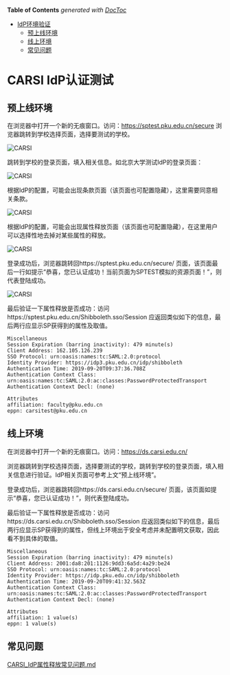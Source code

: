 <!-- START doctoc generated TOC please keep comment here to allow auto update -->
<!-- DON'T EDIT THIS SECTION, INSTEAD RE-RUN doctoc TO UPDATE -->
**Table of Contents**  *generated with [DocToc](https://github.com/thlorenz/doctoc)*

- [IdP环境验证](#idp%E7%8E%AF%E5%A2%83%E9%AA%8C%E8%AF%81)
  - [预上线环境](#%E9%A2%84%E4%B8%8A%E7%BA%BF%E7%8E%AF%E5%A2%83)
  - [线上环境](#%E7%BA%BF%E4%B8%8A%E7%8E%AF%E5%A2%83)
  - [常见问题](#%E5%B8%B8%E8%A7%81%E9%97%AE%E9%A2%98)

<!-- END doctoc generated TOC please keep comment here to allow auto update -->

# CARSI IdP认证测试



## 预上线环境

在浏览器中打开一个新的无痕窗口。访问：https://sptest.pku.edu.cn/secure 浏览器跳转到学校选择页面，选择要测试的学校。

![CARSI](/CARSI_IdP环境验证.files/001.png)

跳转到学校的登录页面，填入相关信息。如北京大学测试IdP的登录页面：

![CARSI](/CARSI_IdP环境验证.files/002.png)

根据IdP的配置，可能会出现条款页面（该页面也可配置隐藏），这里需要同意相关条款。

![CARSI](/CARSI_IdP环境验证.files/003.png)

根据IdP的配置，可能会出现属性释放页面（该页面也可配置隐藏），在这里用户可以选择性地去掉对某些属性的释放。

![CARSI](/CARSI_IdP环境验证.files/004.png)

登录成功后，浏览器跳转回https://sptest.pku.edu.cn/secure/ 页面，该页面最后一行如提示“恭喜，您已认证成功！当前页面为SPTEST模拟的资源页面！”，则代表登陆成功。

![CARSI](/CARSI_IdP环境验证.files/005.png)

最后验证一下属性释放是否成功：访问https://sptest.pku.edu.cn/Shibboleth.sso/Session 应返回类似如下的信息，最后两行应显示SP获得到的属性及取值。

```
Miscellaneous
Session Expiration (barring inactivity): 479 minute(s)
Client Address: 162.105.126.239
SSO Protocol: urn:oasis:names:tc:SAML:2.0:protocol
Identity Provider: https://idp3.pku.edu.cn/idp/shibboleth
Authentication Time: 2019-09-20T09:37:36.708Z
Authentication Context Class: urn:oasis:names:tc:SAML:2.0:ac:classes:PasswordProtectedTransport
Authentication Context Decl: (none)

Attributes
affiliation: faculty@pku.edu.cn
eppn: carsitest@pku.edu.cn
```

## 线上环境

在浏览器中打开一个新的无痕窗口。访问：https://ds.carsi.edu.cn/

浏览器跳转到学校选择页面，选择要测试的学校，跳转到学校的登录页面，填入相关信息进行验证。IdP相关页面可参考上文“预上线环境”。

登录成功后，浏览器跳转回https://ds.carsi.edu.cn/secure/ 页面，该页面如提示“恭喜，您已认证成功！”，则代表登陆成功。

最后验证一下属性释放是否成功：访问https://ds.carsi.edu.cn/Shibboleth.sso/Session 应返回类似如下的信息，最后两行应显示SP获得到的属性，但线上环境出于安全考虑并未配置明文获取，因此看不到具体的取值。

```
Miscellaneous
Session Expiration (barring inactivity): 479 minute(s)
Client Address: 2001:da8:201:1126:9dd3:6a5d:4a29:be24
SSO Protocol: urn:oasis:names:tc:SAML:2.0:protocol
Identity Provider: https://idp.pku.edu.cn/idp/shibboleth
Authentication Time: 2019-09-20T09:41:32.563Z
Authentication Context Class: urn:oasis:names:tc:SAML:2.0:ac:classes:PasswordProtectedTransport
Authentication Context Decl: (none)

Attributes
affiliation: 1 value(s)
eppn: 1 value(s)
```

## 常见问题

[CARSI_IdP属性释放常见问题.md](CARSI_IdP属性释放常见问题.md) 